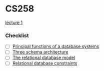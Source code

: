 # CS258
[lecture 1](CS258_lecture_1)

### Checklist
- [ ] [Principal functions of a database systems](CS258_lecture_1)
- [ ] [Three schema architecture](CS258_lecture_1)
- [ ] [The relational database model](CS258_lecture_1)
- [ ] [Relational database constraints](CS258_lecture_1)
